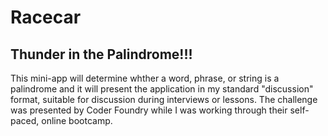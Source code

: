 # Racecar
## Thunder in the Palindrome!!!
This mini-app will determine whther a word, phrase, or string is a palindrome and it will present the application in my standard "discussion" format, suitable for discussion during interviews or lessons.  The challenge was presented by Coder Foundry while I was working through their self-paced, online bootcamp.
